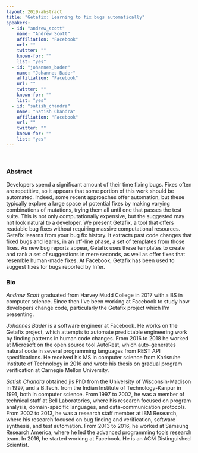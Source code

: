 ```yaml
---
layout: 2019-abstract
title: "Getafix: Learning to fix bugs automatically"
speakers:
  - id: "andrew_scott"
    name: "Andrew Scott"
    affiliation: "Facebook"
    url: ""
    twitter: ""
    known-for: ""
    list: "yes"
  - id: "johannes_bader"
    name: "Johannes Bader"
    affiliation: "Facebook"
    url: ""
    twitter: ""
    known-for: ""
    list: "yes"
  - id: "satish_chandra"
    name: "Satish Chandra"
    affiliation: "Facebook"
    url: ""
    twitter: ""
    known-for: ""
    list: "yes"
---
```


<br/>

### Abstract

Developers spend a significant amount of their time fixing bugs. Fixes often are repetitive, so it appears that some portion of this work should be automated. Indeed, some recent approaches offer automation, but these typically explore a large space of potential fixes by making varying combinations of mutations, trying them all until one that passes the test suite. This is not only computationally expensive, but the suggested may not look natural to a developer. We present Getafix, a tool that offers readable bug fixes without requiring massive computational resources. Getafix leaarns from your bug fix history. It extracts past code changes that fixed bugs and learns, in an off-line phase, a set of templates from those fixes. As new bug reports appear, Getafix uses these templates to create and rank a set of suggestions in mere seconds, as well as offer fixes that resemble human-made fixes.  At Facebook, Getafix has been used to suggest fixes for bugs reported by Infer.

### Bio

_Andrew Scott_ graduated from Harvey Mudd College in 2017 with a BS in computer science. Since then I've been working at Facebook to study how developers change code, particularly the Getafix project which I'm presenting.


_Johannes Bader_ is a software engineer at Facebook. He works on the Getafix project, which attempts to automate predictable engineering work by finding patterns in human code changes. From 2016 to 2018 he worked at Microsoft on the open source tool AutoRest, which auto-generates natural code in several programming languages from REST API specifications. He received his MS in computer science from Karlsruhe Institute of Technology in 2016 and wrote his thesis on gradual program verification at Carnegie Mellon University.


_Satish Chandra_ obtained jis PhD from the University of Wisconsin-Madison in 1997, and a B.Tech. from the Indian Institute of Technology-Kanpur in 1991, both in computer science. From 1997 to 2002, he was a member of technical staff at Bell Laboratories, where his research focused on program analysis, domain-specific languages, and data-communication protocols. From 2002 to 2013, he was a research staff member at IBM Research, where his research focused on bug finding and verification, software synthesis, and test automation. From 2013 to 2016, he worked at Samsung Research America, where he led the advanced programming tools research team. In 2016, he started working at Facebook. He is an ACM Distinguished Scientist.

